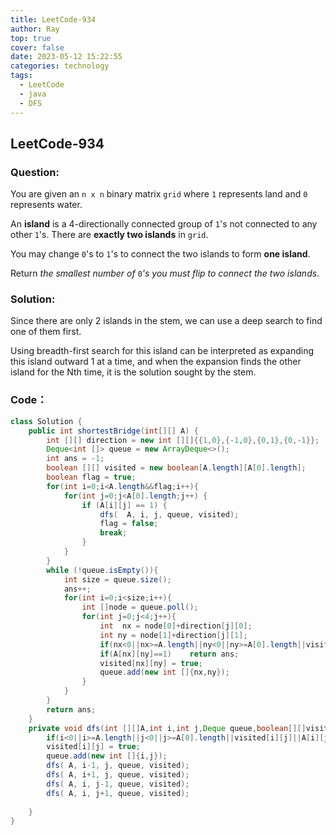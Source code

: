 ```yaml
---
title: LeetCode-934
author: Ray
top: true
cover: false
date: 2023-05-12 15:22:55
categories: technology
tags: 
  - LeetCode
  - java
  - DFS
---
```


## LeetCode-934

### Question:

You are given an `n x n` binary matrix `grid` where `1` represents land and `0` represents water.

An **island** is a 4-directionally connected group of `1`'s not connected to any other `1`'s. There are **exactly two islands** in `grid`.

You may change `0`'s to `1`'s to connect the two islands to form **one island**.

Return *the smallest number of* `0`*'s you must flip to connect the two islands*.

<!-- more -->

### Solution:

Since there are only 2 islands in the stem, we can use a deep search to find one of them first.



Using breadth-first search for this island can be interpreted as expanding this island outward 1 at a time, and when the expansion finds the other island for the Nth time, it is the solution sought by the stem.

### 

### Code：

```java
class Solution {
    public int shortestBridge(int[][] A) {
        int [][] direction = new int [][]{{1,0},{-1,0},{0,1},{0,-1}};
        Deque<int []> queue = new ArrayDeque<>();
        int ans = -1;
        boolean [][] visited = new boolean[A.length][A[0].length];
        boolean flag = true;
        for(int i=0;i<A.length&&flag;i++){
            for(int j=0;j<A[0].length;j++) {
                if (A[i][j] == 1) {
                    dfs(  A, i, j, queue, visited);
                    flag = false;
                    break;
                }
            }
        }
        while (!queue.isEmpty()){
            int size = queue.size();
            ans++;
            for(int i=0;i<size;i++){
                int []node = queue.poll();
                for(int j=0;j<4;j++){
                    int  nx = node[0]+direction[j][0];
                    int ny = node[1]+direction[j][1];
                    if(nx<0||nx>=A.length||ny<0||ny>=A[0].length||visited[nx][ny])    continue;
                    if(A[nx][ny]==1)    return ans;
                    visited[nx][ny] = true;
                    queue.add(new int []{nx,ny});
                }
            }
        }
        return ans;
    }
    private void dfs(int [][]A,int i,int j,Deque queue,boolean[][]visited){
        if(i<0||i>=A.length||j<0||j>=A[0].length||visited[i][j]||A[i][j]!=1)    return;
        visited[i][j] = true;
        queue.add(new int []{i,j});
        dfs( A, i-1, j, queue, visited);
        dfs( A, i+1, j, queue, visited);
        dfs( A, i, j-1, queue, visited);
        dfs( A, i, j+1, queue, visited);
        
    }
}

```


